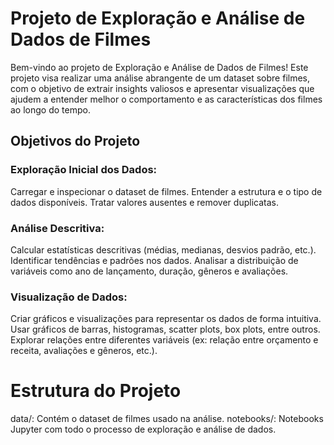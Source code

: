 # Projeto de Exploração e Análise de Dados de Filmes

Bem-vindo ao projeto de Exploração e Análise de Dados de Filmes! Este projeto visa realizar uma análise abrangente de um dataset sobre filmes, com o objetivo de extrair insights valiosos e apresentar visualizações que ajudem a entender melhor o comportamento e as características dos filmes ao longo do tempo.

## Objetivos do Projeto

### Exploração Inicial dos Dados:

Carregar e inspecionar o dataset de filmes.
Entender a estrutura e o tipo de dados disponíveis.
Tratar valores ausentes e remover duplicatas.

### Análise Descritiva:

Calcular estatísticas descritivas (médias, medianas, desvios padrão, etc.).
Identificar tendências e padrões nos dados.
Analisar a distribuição de variáveis como ano de lançamento, duração, gêneros e avaliações.

### Visualização de Dados:

Criar gráficos e visualizações para representar os dados de forma intuitiva.
Usar gráficos de barras, histogramas, scatter plots, box plots, entre outros.
Explorar relações entre diferentes variáveis (ex: relação entre orçamento e receita, avaliações e gêneros, etc.).


# Estrutura do Projeto

data/: Contém o dataset de filmes usado na análise.
notebooks/: Notebooks Jupyter com todo o processo de exploração e análise de dados.
